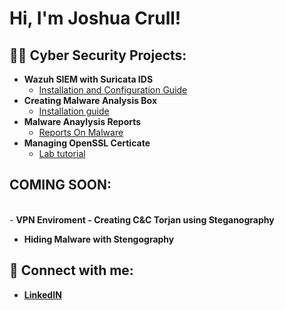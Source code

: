 <h1>Hi, I'm Joshua Crull! <br/><Cyber Security Analyst</a> </h1>

<h2>👨‍💻 Cyber Security Projects:</h2>

- <b>Wazuh SIEM with Suricata IDS</b>
  - [Installation and Configuration Guide](https://github.com/joshuacrull/Wazuh_SIEM)
- <b>Creating Malware Analysis Box</b>
  - [Installation guide](https://github.com/joshuacrull/MalwareAnalysisLab)
- <b>Malware Anaylysis Reports</b>
  - [Reports On Malware](https://github.com/joshuacrull/Malware-Analysis-Reports)
- <b>Managing OpenSSL Certicate</b>
  - [Lab tutorial](https://github.com/joshuacrull/Managing-Certificates-with-OpenSSL/blob/main/README.md) <br />
<h2>COMING SOON: </h2><br />
- <b>VPN Enviroment<b>
- <b>Creating C&C Torjan using Steganography</b>

- <b>Hiding Malware with Stengography<b/>

<h2> 🤳 Connect with me:</h2>

  - [LinkedIN](https://linkedin.com/in/joshcrull)



